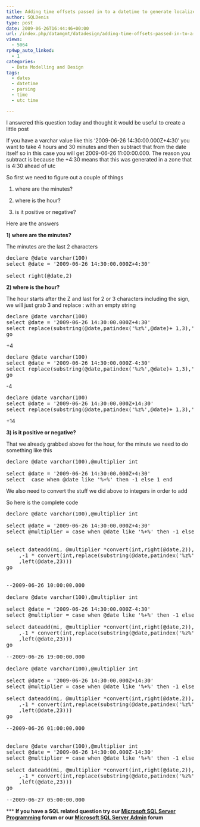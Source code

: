 ```yaml
---
title: Adding time offsets passed in to a datetime to generate localized datetime
author: SQLDenis
type: post
date: 2009-06-26T16:44:46+00:00
url: /index.php/datamgmt/datadesign/adding-time-offsets-passed-in-to-a-datet/
views:
  - 5064
rp4wp_auto_linked:
  - 1
categories:
  - Data Modelling and Design
tags:
  - dates
  - datetime
  - parsing
  - time
  - utc time

---
```

I answered this question today and thought it would be useful to create a little post

If you have a varchar value like this &#8216;2009-06-26 14:30:00.000Z+4:30&#8217; you want to take 4 hours and 30 minutes and then subtract that from the date itself so in this case you will get 2009-06-26 11:00:00.000. The reason you subtract is because the +4:30 means that this was generated in a zone that is 4:30 ahead of utc

So first we need to figure out a couple of things
  
1) where are the minutes?
  
2) where is the hour?
  
3) is it positive or negative?

Here are the answers
  
**1) where are the minutes?**
  
The minutes are the last 2 characters

<pre>declare @date varchar(100)
select @date = '2009-06-26 14:30:00.000Z+4:30'

select right(@date,2)</pre>

**2) where is the hour?**
  
The hour starts after the Z and last for 2 or 3 characters including the sign, we will just grab 3 and replace : with an empty string

<pre>declare @date varchar(100)
select @date = '2009-06-26 14:30:00.000Z+4:30'
select replace(substring(@date,patindex('%z%',@date)+ 1,3),':','')
go</pre>

+4

<pre>declare @date varchar(100)
select @date = '2009-06-26 14:30:00.000Z-4:30'
select replace(substring(@date,patindex('%z%',@date)+ 1,3),':','')
go</pre>

-4

<pre>declare @date varchar(100)
select @date = '2009-06-26 14:30:00.000Z+14:30'
select replace(substring(@date,patindex('%z%',@date)+ 1,3),':','')</pre>

+14

**3) is it positive or negative?**
  
That we already grabbed above for the hour, for the minute we need to do something like this

<pre>declare @date varchar(100),@multiplier int

select @date = '2009-06-26 14:30:00.000Z+4:30'
select  case when @date like '%+%' then -1 else 1 end</pre>

We also need to convert the stuff we did above to integers in order to add

So here is the complete code

<pre>declare @date varchar(100),@multiplier int

select @date = '2009-06-26 14:30:00.000Z+4:30'
select @multiplier = case when @date like '%+%' then -1 else 1 end


select dateadd(mi, @multiplier *convert(int,right(@date,2)),dateadd(hh
    ,-1 * convert(int,replace(substring(@date,patindex('%z%',@date)+ 1,3),':',''))
    ,left(@date,23)))
go


--2009-06-26 10:00:00.000

declare @date varchar(100),@multiplier int

select @date = '2009-06-26 14:30:00.000Z-4:30'
select @multiplier = case when @date like '%+%' then -1 else 1 end

select dateadd(mi, @multiplier *convert(int,right(@date,2)),dateadd(hh
    ,-1 * convert(int,replace(substring(@date,patindex('%z%',@date)+ 1,3),':',''))
    ,left(@date,23)))
go

--2009-06-26 19:00:00.000

declare @date varchar(100),@multiplier int

select @date = '2009-06-26 14:30:00.000Z+14:30'
select @multiplier = case when @date like '%+%' then -1 else 1 end

select dateadd(mi, @multiplier *convert(int,right(@date,2)),dateadd(hh
    ,-1 * convert(int,replace(substring(@date,patindex('%z%',@date)+ 1,3),':',''))
    ,left(@date,23)))
go

--2009-06-26 01:00:00.000


declare @date varchar(100),@multiplier int
select @date = '2009-06-26 14:30:00.000Z-14:30'
select @multiplier = case when @date like '%+%' then -1 else 1 end

select dateadd(mi, @multiplier *convert(int,right(@date,2)),dateadd(hh
    ,-1 * convert(int,replace(substring(@date,patindex('%z%',@date)+ 1,3),':',''))
    ,left(@date,23)))
go

--2009-06-27 05:00:00.000</pre>



\*** **If you have a SQL related question try our [Microsoft SQL Server Programming][1] forum or our [Microsoft SQL Server Admin][2] forum**<ins></ins>

 [1]: http://forum.lessthandot.com/viewforum.php?f=17
 [2]: http://forum.lessthandot.com/viewforum.php?f=22